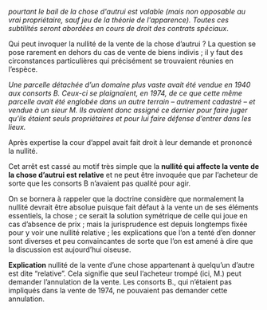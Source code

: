 
 *pourtant le bail de la chose d'autrui est valable (mais non opposable au vrai propriétaire, sauf jeu de la théorie de l'apparence). Toutes ces subtilités seront abordées en cours de droit des contrats spéciaux*.

Qui peut invoquer la nullité de la vente de la chose d’autrui ? La question se pose rarement en dehors du cas de vente de biens indivis ; il y faut des circonstances particulières qui précisément se trouvaient réunies en l’espèce.

*Une parcelle détachée d’un domaine plus vaste avait été vendue en 1940 aux consorts B. Ceux-ci se plaignaient, en 1974, de ce que cette même parcelle avait été englobée dans un autre terrain – autrement cadastré – et vendue à un sieur M. Ils avaient donc assigné ce dernier pour faire juger qu’ils étaient seuls propriétaires et pour lui faire défense d’entrer dans les lieux.*

Après expertise la cour d’appel avait fait droit à leur demande et prononcé la nullité.

Cet arrêt est cassé au motif très simple que la **nullité qui affecte la vente de la chose d’autrui est relative** et ne peut être invoquée que par l’acheteur de sorte que les consorts B n’avaient pas qualité pour agir.

On se bornera à rappeler que la doctrine considère que normalement la nullité devrait être absolue puisque fait défaut à la vente un de ses éléments essentiels, la chose ; ce serait la solution symétrique de celle qui joue en cas d’absence de prix ; mais la jurisprudence est depuis longtemps fixée pour y voir une nullité relative ; les explications que l’on a tenté d’en donner sont diverses et peu convaincantes de sorte que l’on est amené à dire que la discussion est aujourd’hui oiseuse.

**Explication**
nullité de la vente d’une chose appartenant à quelqu’un d’autre est dite “relative”. Cela signifie que seul l’acheteur trompé (ici, M.) peut demander l’annulation de la vente. Les consorts B., qui n’étaient pas impliqués dans la vente de 1974, ne pouvaient pas demander cette annulation.